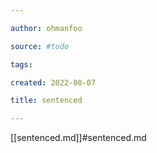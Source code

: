 ```yaml
---

author: ohmanfoo

source: #todo

tags: 

created: 2022-08-07

title: sentenced

---
```

[[sentenced.md]]#sentenced.md